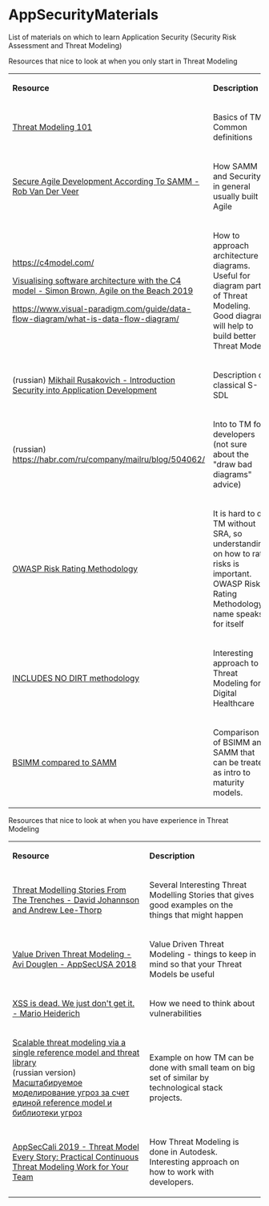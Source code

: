 # AppSecurityMaterials
List of materials on which to learn Application Security (Security Risk Assessment and Threat Modeling)

Resources that nice to look at when you only start in Threat Modeling

<table>
  <tr>
    <td>
      <p><strong> Resource </strong></p>
    </td>
    <td>
      <p><strong>Description</strong></p>
    </td>
  </tr>
  <tr>
    <td>
      <p>
        <a href="https://youtu.be/QQ7StGiy_-M">Threat Modeling 101</a>
      </p>
    </td>
    <td>
      <p>Basics of TM. Common definitions</p>
    </td>
  </tr>
  <tr>
    <td>
      <p>
        <a href="https://www.youtube.com/watch?v=ati80YcVJy8">Secure Agile Development According To SAMM - Rob Van Der Veer</a>
      </p>
    </td>
    <td>
      <p>How SAMM and Security in general usually built in Agile</p>
    </td>
  </tr>
  <tr>
    <td>
      <p>
        <a href="https://c4model.com/">https://c4model.com/</a>
      </p>
      <p>
        <a href="https://www.youtube.com/watch?v=x2-rSnhpw0g">Visualising software architecture with the C4 model - Simon Brown, Agile on the Beach 2019</a>
      </p>
      <p>
        <a href="https://www.visual-paradigm.com/guide/data-flow-diagram/what-is-data-flow-diagram/">https://www.visual-paradigm.com/guide/data-flow-diagram/what-is-data-flow-diagram/</a>
      </p>
    </td>
    <td>
      <p>How to approach architecture diagrams. Useful for diagram part of Threat Modeling. Good diagram will help to build better Threat Model.</p>
    </td>
  </tr>
  <tr>
    <td>
      <p>(russian) <a href="https://www.youtube.com/watch?v=Q2rTKwsuHjY">Mikhail Rusakovich - Introduction Security into Application Development</a>
      </p>
    </td>
    <td>
      <p>Description of classical S-SDL</p>
    </td>
  </tr>
  <tr>
    <td>
      <p>(russian) <a href="https://habr.com/ru/company/mailru/blog/504062/">https://habr.com/ru/company/mailru/blog/504062/</a>
      </p>
    </td>
    <td>
      <p>Into to TM for developers (not sure about the "draw bad diagrams" advice)</p>
    </td>
  </tr>
  <tr>
    <td>
      <p>
        <a href="https://owasp.org/www-community/OWASP_Risk_Rating_Methodology">OWASP Risk Rating Methodology</a>
      </p>
    </td>
    <td>
      <p>It is hard to do TM without SRA, so understanding on how to rate risks is important. OWASP Risk Rating Methodology, name speaks for itself</p>
    </td>
  </tr>
  <tr>
    <td>
      <p>
        <a href="http://www.includesnodirt.com/nodirt.pdf">INCLUDES NO DIRT methodology</a>
      </p>
    </td>
    <td>
      <p>Interesting approach to Threat Modeling for Digital Healthcare</p>
    </td>
  </tr>
  <tr>
    <td>
      <p>
        <a href="https://owaspsamm.org/blog/2020/10/29/comparing-bsimm-and-samm/">BSIMM compared to SAMM</a>
      </p>
    </td>
    <td>
      <p>Comparison of BSIMM and SAMM that can be treated as intro to maturity models.</p>
    </td>
  </tr>
</table>
 
 Resources that nice to look at when you have experience in Threat Modeling
 
<table>
  <colgroup>
    <col/>
    <col/>
  </colgroup>
  <tbody>
    <tr>
      <td>
        <p><strong>Resource</strong></p>
      </td>
      <td>
        <p><strong>Description</strong></p>
      </td>
    </tr>
    <tr>
      <td>
        <p>
          <a href="https://www.youtube.com/watch?v=Xgrq4fBBvCc">Threat Modelling Stories From The Trenches - David Johannson and Andrew Lee-Thorp</a>
        </p>
      </td>
      <td>
        <p>Several Interesting Threat Modelling Stories that gives good examples on the things that might happen</p>
      </td>
    </tr>
    <tr>
      <td>
        <p>
          <a href="https://www.youtube.com/watch?v=3Fl_7FrM_gI">Value Driven Threat Modeling - Avi Douglen - AppSecUSA 2018</a>
        </p>
      </td>
      <td>
        <p>Value Driven Threat Modeling - things to keep in mind so that your Threat Models be useful</p>
      </td>
    </tr>
    <tr>
      <td>
        <p>
          <a href="https://www.youtube.com/watch?v=Ja4r1ogZjSY">XSS is dead. We just don't get it. - Mario Heiderich</a>
        </p>
      </td>
      <td>
        <p>How we need to think about vulnerabilities</p>
      </td>
    </tr>
    <tr>
      <td>
        <p>
          <a href="https://www.youtube.com/watch?v=siR8O06JjS8">Scalable threat modeling via a single reference model and threat library</a>
          <br/>(russian version) <a href="https://www.youtube.com/watch?v=1DuvtpOpzqU">Масштабируемое моделирование угроз за счет единой reference model и библиотеки угроз</a>
        </p>
      </td>
      <td>
        <p>Example on how TM can be done with small team on big set of similar by technological stack projects.</p>
      </td>
    </tr>
    <tr>
      <td>
        <p>
          <a href="https://www.youtube.com/watch?v=VbW-X0j35gw">AppSecCali 2019 - Threat Model Every Story: Practical Continuous Threat Modeling Work for Your Team</a>
        </p>
      </td>
      <td>
        <p>How Threat Modeling is done in Autodesk. Interesting approach on how to work with developers.</p>
      </td>
    </tr>
  </tbody>
</table>
